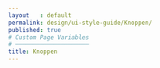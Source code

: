 ```yaml
---
layout   : default
permalink: design/ui-style-guide/Knoppen/
published: true
# Custom Page Variables
# ─────────────────────
title: Knoppen
---
```

